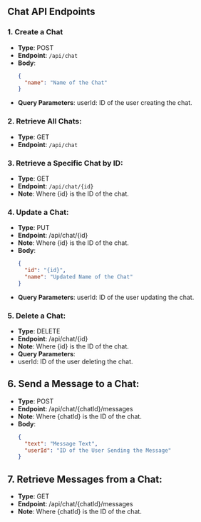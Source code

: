 ## Chat API Endpoints

### 1. Create a Chat
- **Type**: POST
- **Endpoint**: `/api/chat`
- **Body**: 
  ```json
  {
    "name": "Name of the Chat"
  }
- **Query Parameters**:
userId: ID of the user creating the chat.

### 2. Retrieve All Chats:
- **Type**: GET
- **Endpoint**: `/api/chat`

### 3. Retrieve a Specific Chat by ID:
- **Type**: GET
- **Endpoint**: `/api/chat/{id}`
- **Note**: Where {id} is the ID of the chat.

### 4. Update a Chat:
- **Type**: PUT
- **Endpoint**: /api/chat/{id}
- **Note**: Where {id} is the ID of the chat.
- **Body**:
  ```json
  {
    "id": "{id}",
    "name": "Updated Name of the Chat"
  }
- **Query Parameters**:
 userId: ID of the user updating the chat.

### 5. Delete a Chat:
- **Type**: DELETE
- **Endpoint**: /api/chat/{id}
- **Note**: Where {id} is the ID of the chat.
- **Query Parameters**:
- userId: ID of the user deleting the chat.
  
## 6. Send a Message to a Chat:
- **Type**: POST
- **Endpoint**: /api/chat/{chatId}/messages
- **Note**: Where {chatId} is the ID of the chat.
- **Body**:
  ```json
  {
    "text": "Message Text",
    "userId": "ID of the User Sending the Message"
  }

## 7. Retrieve Messages from a Chat:
- **Type**: GET
- **Endpoint**: /api/chat/{chatId}/messages
- **Note**: Where {chatId} is the ID of the chat.
